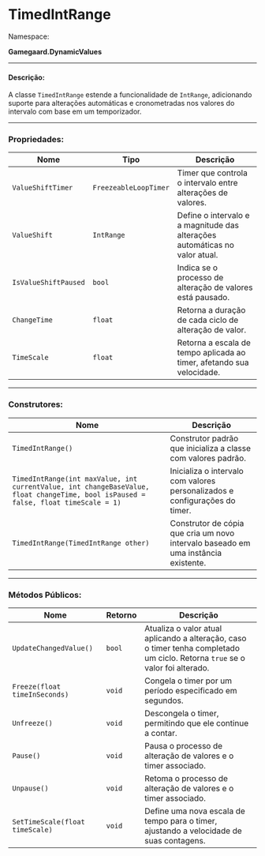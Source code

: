 # TimedIntRange

Namespace:

**Gamegaard.DynamicValues**

***

#### Descrição:

A classe `TimedIntRange` estende a funcionalidade de `IntRange`, adicionando suporte para alterações automáticas e cronometradas nos valores do intervalo com base em um temporizador.

***

### Propriedades:

| Nome                 | Tipo                  | Descrição                                                                   |
| -------------------- | --------------------- | --------------------------------------------------------------------------- |
| `ValueShiftTimer`    | `FreezeableLoopTimer` | Timer que controla o intervalo entre alterações de valores.                 |
| `ValueShift`         | `IntRange`            | Define o intervalo e a magnitude das alterações automáticas no valor atual. |
| `IsValueShiftPaused` | `bool`                | Indica se o processo de alteração de valores está pausado.                  |
| `ChangeTime`         | `float`               | Retorna a duração de cada ciclo de alteração de valor.                      |
| `TimeScale`          | `float`               | Retorna a escala de tempo aplicada ao timer, afetando sua velocidade.       |

***

### Construtores:

| Nome                                                                                                                               | Descrição                                                                          |
| ---------------------------------------------------------------------------------------------------------------------------------- | ---------------------------------------------------------------------------------- |
| `TimedIntRange()`                                                                                                                  | Construtor padrão que inicializa a classe com valores padrão.                      |
| `TimedIntRange(int maxValue, int currentValue, int changeBaseValue, float changeTime, bool isPaused = false, float timeScale = 1)` | Inicializa o intervalo com valores personalizados e configurações do timer.        |
| `TimedIntRange(TimedIntRange other)`                                                                                               | Construtor de cópia que cria um novo intervalo baseado em uma instância existente. |

***

### Métodos Públicos:

| Nome                            | Retorno | Descrição                                                                                                                     |
| ------------------------------- | ------- | ----------------------------------------------------------------------------------------------------------------------------- |
| `UpdateChangedValue()`          | `bool`  | Atualiza o valor atual aplicando a alteração, caso o timer tenha completado um ciclo. Retorna `true` se o valor foi alterado. |
| `Freeze(float timeInSeconds)`   | `void`  | Congela o timer por um período especificado em segundos.                                                                      |
| `Unfreeze()`                    | `void`  | Descongela o timer, permitindo que ele continue a contar.                                                                     |
| `Pause()`                       | `void`  | Pausa o processo de alteração de valores e o timer associado.                                                                 |
| `Unpause()`                     | `void`  | Retoma o processo de alteração de valores e o timer associado.                                                                |
| `SetTimeScale(float timeScale)` | `void`  | Define uma nova escala de tempo para o timer, ajustando a velocidade de suas contagens.                                       |
